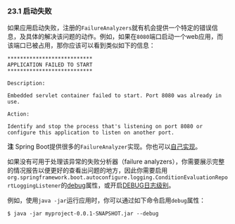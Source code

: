 ### 23.1 启动失败

如果应用启动失败，注册的`FailureAnalyzers`就有机会提供一个特定的错误信息，及具体的解决该问题的动作。例如，如果在`8080`端口启动一个web应用，而该端口已被占用，那你应该可以看到类似如下的信息：
```properties
***************************
APPLICATION FAILED TO START
***************************

Description:

Embedded servlet container failed to start. Port 8080 was already in use.

Action:

Identify and stop the process that's listening on port 8080 or configure this application to listen on another port.
```
**注** Spring Boot提供很多的`FailureAnalyzer`实现。你也可以[自己实现](https://docs.spring.io/spring-boot/docs/2.0.0.RELEASE/reference/htmlsingle/#howto-failure-analyzer)。

如果没有可用于处理该异常的失败分析器（failure analyzers），你需要展示完整的情况报告以便更好的查看出问题的地方，因此你需要启用`org.springframework.boot.autoconfigure.logging.ConditionEvaluationReportLoggingListener`的[debug](https://docs.spring.io/spring-boot/docs/2.0.0.RELEASE/reference/htmlsingle/#boot-features-external-config)属性，或开启[DEBUG日志级别](https://docs.spring.io/spring-boot/docs/2.0.0.RELEASE/reference/htmlsingle/#boot-features-custom-log-levels)。

例如，使用`java -jar`运行应用时，你可以通过如下命令启用`debug`属性：
```shell
$ java -jar myproject-0.0.1-SNAPSHOT.jar --debug
```
